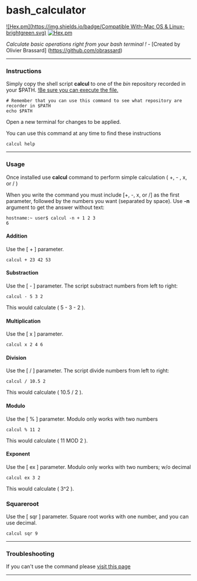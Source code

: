 # bash_calculator
[![Hex.pm](https://img.shields.io/badge/Compatible With-Mac OS & Linux-brightgreen.svg)]()
[![Hex.pm](https://img.shields.io/badge/Version-1.0.0-blue.svg)]()

_Calculate basic operations right from your bash terminal !_ - [Created by Olivier Brassard]
(https://github.com/obrassard)
___
### Instructions

Simply copy the shell script **calcul** to one of the *bin* repository recorded in your $PATH. [!Be sure you can execute the file.](https://github.com/obrassard/bash_calculator/wiki/Troubleshooting)
```shell
# Remember that you can use this command to see what repository are recorder in $PATH
echo $PATH
```
Open a new terminal for changes to be applied.

You can use this command at any time to find these instructions
```shell
calcul help
```
___
### Usage
Once installed use **calcul** command to perform simple calculation ( +, - , x, or / )

When you write the command you must include [+, -, x, or /] as the first parameter, followed by the numbers you want (separated by space).
Use **-n** argument to get the answer without text:
```shell
hostname:~ user$ calcul -n + 1 2 3
6
```
#### Addition
Use the [ + ] parameter.
```shell
calcul + 23 42 53
```
#### Substraction
Use the [ - ] parameter.
The script substract numbers from left to right:
```shell
calcul - 5 3 2
```
This would calculate ( 5 - 3 - 2 ).
#### Multiplication
Use the [ x ] parameter.
```shell
calcul x 2 4 6
```
#### Division
Use the [ / ] parameter.
The script divide numbers from left to right:
```shell
calcul / 10.5 2
```
This would calculate ( 10.5 / 2 ).

#### Modulo
Use the [ % ] parameter.
Modulo only works with two numbers
```shell
calcul % 11 2
```
This would calculate ( 11 MOD 2 ).

#### Exponent
Use the [ ex ] parameter.
Modulo only works with two numbers; w/o decimal
```shell
calcul ex 3 2
```
This would calculate ( 3^2 ).

### Squareroot
Use the [ sqr ] parameter.
Square root works with one number, and you can use decimal.
```shell
calcul sqr 9
```
___
### Troubleshooting

If you can't use the command please [visit this page](https://github.com/obrassard/bash_calculator/wiki/Troubleshooting)
___
